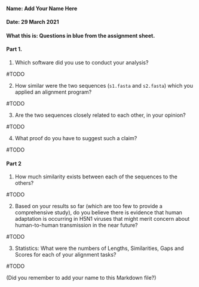 #### Name: Add Your Name Here
#### Date: 29 March 2021
#### What this is: Questions in blue from the assignment sheet.

#### Part 1.


 1. Which software did you use to conduct your analysis?

#TODO

 2. How similar were the two sequences (`s1.fasta` and `s2.fasta`) which you applied an alignment program?

 #TODO


 3. Are the two sequences closely related to each other, in your opinion?

 #TODO


 4. What proof do you have to suggest such a claim?


 #TODO




#### Part 2
 1. How much similarity exists between each of the sequences to the others?

#TODO


 2. Based on your results so far (which are too few to provide a comprehensive study), do you believe there is evidence that human adaptation is occurring in H5N1 viruses that might merit concern about human-to-human transmission in the near future?


#TODO

 3. Statistics: What were the numbers of Lengths, Similarities, Gaps and Scores for each of your alignment tasks?


#TODO




(Did you remember to add your name to this Markdown file?)
